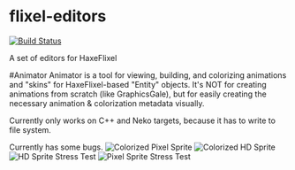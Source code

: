 flixel-editors
===========

[![Build Status](https://travis-ci.org/HaxeFlixel/flixel-editors.png)](https://travis-ci.org/HaxeFlixel/flixel-editors)

A set of editors for HaxeFlixel

#Animator
Animator is a tool for viewing, building, and colorizing animations and "skins" for HaxeFlixel-based "Entity" objects.
It's NOT for creating animations from scratch (like GraphicsGale), but for easily creating the necessary animation & colorization metadata visually.

Currently only works on C++ and Neko targets, because it has to write to file system.

Currently has some bugs.
![Colorized Pixel Sprite](https://raw.github.com/larsiusprime/tdrpg-tools/master/Animator/screenshot_0.png)
![Colorized HD Sprite](https://raw.github.com/larsiusprime/tdrpg-tools/master/Animator/screenshot_1.png)
![HD Sprite Stress Test](https://raw.github.com/larsiusprime/tdrpg-tools/master/Animator/screenshot_2.png)
![Pixel Sprite Stress Test](https://raw.github.com/larsiusprime/tdrpg-tools/master/Animator/screenshot_3.png)
